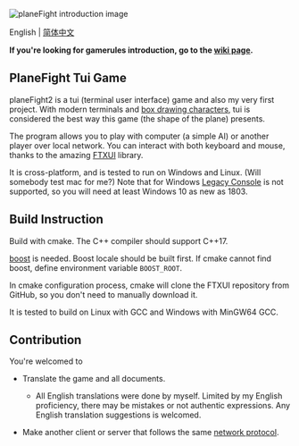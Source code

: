 ![planeFight introduction image](https://i.loli.net/2020/08/29/GsaIE34g5zuV7BX.png)

English | [简体中文](README.zh-CN.md)

**If you're looking for gamerules introduction, go to the [wiki page](https://github.com/Zjl37/planeFight2/wiki/Game-Introduction).**

## PlaneFight Tui Game

planeFight2 is a tui (terminal user interface) game and also my very first project. With modern terminals and [box drawing characters](https://unicode-table.com/en/blocks/box-drawing/), tui is considered the best way this game (the shape of the plane) presents.

The program allows you to play with computer (a simple AI) or another player over local network. You can interact with both keyboard and mouse, thanks to the amazing [FTXUI](https://github.com/ArthurSonzogni/FTXUI) library.

It is cross-platform, and is tested to run on Windows and Linux. (Will somebody test mac for me?) Note that for Windows [Legacy Console](https://go.microsoft.com/fwlink/?LinkId=871150) is not supported, so you will need at least Windows 10 as new as 1803.

## Build Instruction

Build with cmake. The C++ compiler should support C++17.

[boost](https://www.boost.org/) is needed. Boost locale should be built first. If cmake cannot find boost, define environment variable `BOOST_ROOT`.

In cmake configuration process, cmake will clone the FTXUI repository from GitHub, so you don't need to manually download it.

It is tested to build on Linux with GCC and Windows with MinGW64 GCC.

## Contribution

You're welcomed to

- Translate the game and all documents.
	- All English translations were done by myself. Limited by my English proficiency, there may be mistakes or not authentic expressions. Any English translation suggestions is welcomed.

- Make another client or server that follows the same [network protocol](doc/networkProtocol.md).
